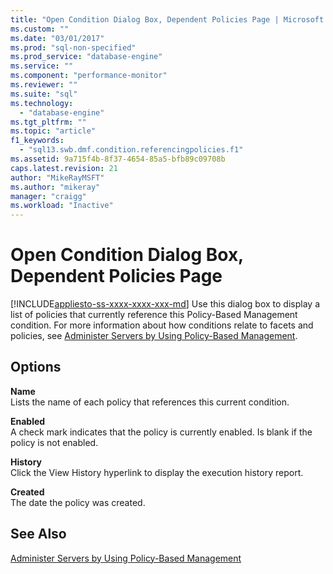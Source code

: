 ```yaml
---
title: "Open Condition Dialog Box, Dependent Policies Page | Microsoft Docs"
ms.custom: ""
ms.date: "03/01/2017"
ms.prod: "sql-non-specified"
ms.prod_service: "database-engine"
ms.service: ""
ms.component: "performance-monitor"
ms.reviewer: ""
ms.suite: "sql"
ms.technology: 
  - "database-engine"
ms.tgt_pltfrm: ""
ms.topic: "article"
f1_keywords: 
  - "sql13.swb.dmf.condition.referencingpolicies.f1"
ms.assetid: 9a715f4b-8f37-4654-85a5-bfb89c09708b
caps.latest.revision: 21
author: "MikeRayMSFT"
ms.author: "mikeray"
manager: "craigg"
ms.workload: "Inactive"
---
```

# Open Condition Dialog Box, Dependent Policies Page
[!INCLUDE[appliesto-ss-xxxx-xxxx-xxx-md](../../includes/appliesto-ss-xxxx-xxxx-xxx-md.md)]
  Use this dialog box to display a list of policies that currently reference this Policy-Based Management condition. For more information about how conditions relate to facets and policies, see [Administer Servers by Using Policy-Based Management](../../relational-databases/policy-based-management/administer-servers-by-using-policy-based-management.md).  
  
## Options  
 **Name**  
 Lists the name of each policy that references this current condition.  
  
 **Enabled**  
 A check mark indicates that the policy is currently enabled. Is blank if the policy is not enabled.  
  
 **History**  
 Click the View History hyperlink to display the execution history report.  
  
 **Created**  
 The date the policy was created.  
  
## See Also  
 [Administer Servers by Using Policy-Based Management](../../relational-databases/policy-based-management/administer-servers-by-using-policy-based-management.md)  
  
  
